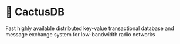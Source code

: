 # 🌵 CactusDB
Fast highly available distributed key-value transactional database and message exchange system for low-bandwidth radio networks
